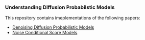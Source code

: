 ### Understanding Diffusion Probabilstic Models

This repository contains imeplementations of the following papers:

- [Denoising Diffusion Probabilistic Models](https://arxiv.org/abs/2006.11239)
- [Noise Conditional Score Models](https://arxiv.org/pdf/1907.05600.pdf)
